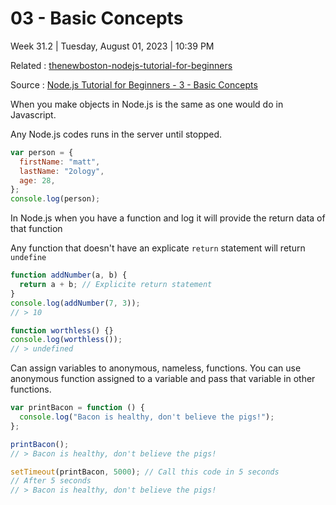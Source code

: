 # 03 - Basic Concepts

Week 31.2 | Tuesday, August 01, 2023 | 10:39 PM

Related : [thenewboston-nodejs-tutorial-for-beginners](thenewboston-nodejs-tutorial-for-beginners.md)

Source : [Node.js Tutorial for Beginners - 3 - Basic Concepts](https://www.youtube.com/watch?v=jiSFfpw3Btc&list=PL6gx4Cwl9DGBMdkKFn3HasZnnAqVjzHn_&index=3)

When you make objects in Node.js is the same as one would do in Javascript.

Any Node.js codes runs in the server until stopped.

```js
var person = {
  firstName: "matt",
  lastName: "2ology",
  age: 28,
};
console.log(person);
```

In Node.js when you have a function and log it will provide the return data of that function

Any function that doesn't have an explicate `return` statement will return `undefine`

```js
function addNumber(a, b) {
  return a + b; // Explicite return statement
}
console.log(addNumber(7, 3));
// > 10

function worthless() {}
console.log(worthless());
// > undefined
```

Can assign variables to anonymous, nameless, functions. You can use anonymous function
assigned to a variable and pass that variable in other functions.

```js
var printBacon = function () {
  console.log("Bacon is healthy, don't believe the pigs!");
};

printBacon();
// > Bacon is healthy, don't believe the pigs!

setTimeout(printBacon, 5000); // Call this code in 5 seconds
// After 5 seconds
// > Bacon is healthy, don't believe the pigs!
```
